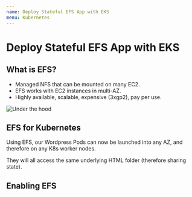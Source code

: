 ```yaml
---
name: Deploy Stateful EFS App with EKS
menu: Kubernetes
---
```


# Deploy Stateful EFS App with EKS

## What is EFS?

- Managed NFS that can be mounted on many EC2.
- EFS works with EC2 instances in multi-AZ.
- Highly available, scalable, expensive (3xgp2), pay per use.

![Under the hood](https://res.cloudinary.com/gitgoodclub/image/upload/v1548299128/eks-course/Screen_Shot_2019-01-24_at_2.05.15_pm.png)

## EFS for Kubernetes

Using EFS, our Wordpress Pods can now be launched into any AZ, and therefore on any K8s worker nodes.

They will all access the same underlying HTML folder (therefore sharing state).

## Enabling EFS
